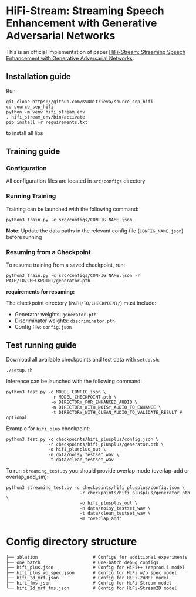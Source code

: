# HiFi-Stream: Streaming Speech Enhancement with Generative Adversarial Networks


This is an official implementation of paper [HiFi-Stream: Streaming Speech Enhancement with Generative Adversarial Networks](https://arxiv.org/pdf/2503.17141).

## Installation guide
Run
```shell
git clone https://github.com/KVDmitrieva/source_sep_hifi
cd source_sep_hifi
python -m venv hifi_stream_env
. hifi_stream_env/bin/activate
pip install -r requirements.txt
```
to install all libs

## Training guide

### Configuration
All configuration files are located in `src/configs` directory

### Running Training
Training can be launched with the following command:
```shell
python3 train.py -c src/configs/CONFIG_NAME.json 
```
**Note**: Update the data paths in the relevant config file (`CONFIG_NAME.json`) before running


### Resuming from a Checkpoint
To resume training from a saved checkpoint, run:

```shell
python3 train.py -c src/configs/CONFIG_NAME.json -r PATH/TO/CHECKPOINT/generator.pth
```
**requirements for resuming:**

The checkpoint directory (`PATH/TO/CHECKPOINT/`) must include:
- Generator weights: `generator.pth`
- Discriminator weights: `discriminator.pth`
- Config file: `config.json`


## Test running guide
Download all available checkpoints and test data with `setup.sh`:
```shell
./setup.sh
```
Inference can be launched with the following command:

```shell
python3 test.py -c MODEL_CONFIG.json \
                 -r MODEL_CHECKPOINT.pth \
                 -o DIRECTORY_FOR_ENHANCED_AUDIO \
                 -n DIRECTORY_WITH_NOISY_AUDIO_TO_ENHANCE \
                 -t DIRECTORY_WITH_CLEAN_AUDIO_TO_VALIDATE_RESULT # optional
```
Example for `hifi_plus` checkpoint:
```shell
python3 test.py -c checkpoints/hifi_plusplus/config.json \
                -r checkpoints/hifi_plusplus/generator.pth \
                -o hifi_plusplus_out \
                -n data/noisy_testset_wav \
                -t data/clean_testset_wav
```

To run `streaming_test.py` you should provide overlap mode (overlap_add or overlap_add_sin):
```shell
python3 streaming_test.py -c checkpoints/hifi_plusplus/config.json \
                            -r checkpoints/hifi_plusplus/generator.pth \
                            -o hifi_plusplus_out \
                            -n data/noisy_testset_wav \
                            -t data/clean_testset_wav \
                            -m "overlap_add"
```

# Config directory structure
```
├── ablation                     # Configs for additional experiments
├── one_batch                    # One-batch debug configs
├── hifi_plus.json               # Config for HiFi++ (reprod.) model
├── hifi_plus_wo_spec.json       # Config for HiFi w/o spec model
├── hifi_2d_mrf.json             # Config for HiFi-2dMRF model
├── hifi_fms.json                # Config for HiFi-Stream model
└── hifi_2d_mrf_fms.json         # Config for HiFi-Stream2D model
```